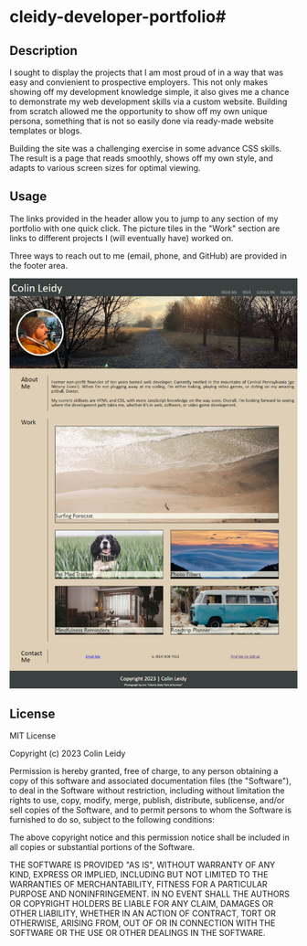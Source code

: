 # cleidy-developer-portfolio# 

## Description

I sought to display the projects that I am most proud of in a way that was easy and convienient to prospective employers. This not only makes showing off my development knowledge simple, it also gives me a chance to demonstrate my web development skills via a custom website. Building from scratch allowed me the opportunity to show off my own unique persona, something that is not so easily done via ready-made website templates or blogs.

Building the site was a challenging exercise in some advance CSS skills. The result is a page that reads smoothly, shows off my own style, and adapts to various screen sizes for optimal viewing.

## Usage

The links provided in the header allow you to jump to any section of my portfolio with one quick click. The picture tiles in the "Work" section are links to different projects I (will eventually have) worked on. 

Three ways to reach out to me (email, phone, and GitHub) are provided in the footer area. 


![Project Screenshot](./assets/images/project-screenshot.png)


## License

MIT License

Copyright (c) 2023 Colin Leidy

Permission is hereby granted, free of charge, to any person obtaining a copy
of this software and associated documentation files (the "Software"), to deal
in the Software without restriction, including without limitation the rights
to use, copy, modify, merge, publish, distribute, sublicense, and/or sell
copies of the Software, and to permit persons to whom the Software is
furnished to do so, subject to the following conditions:

The above copyright notice and this permission notice shall be included in all
copies or substantial portions of the Software.

THE SOFTWARE IS PROVIDED "AS IS", WITHOUT WARRANTY OF ANY KIND, EXPRESS OR
IMPLIED, INCLUDING BUT NOT LIMITED TO THE WARRANTIES OF MERCHANTABILITY,
FITNESS FOR A PARTICULAR PURPOSE AND NONINFRINGEMENT. IN NO EVENT SHALL THE
AUTHORS OR COPYRIGHT HOLDERS BE LIABLE FOR ANY CLAIM, DAMAGES OR OTHER
LIABILITY, WHETHER IN AN ACTION OF CONTRACT, TORT OR OTHERWISE, ARISING FROM,
OUT OF OR IN CONNECTION WITH THE SOFTWARE OR THE USE OR OTHER DEALINGS IN THE
SOFTWARE.